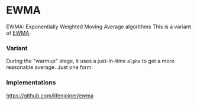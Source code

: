 # EWMA

EWMA: Exponentially Weighted Moving Average algorithms
This is a variant of [EWMA](https://github.com/VividCortex/ewma).

### Variant

During the "warmup" stage, it uses a just-in-time `alpha` to get a more reasonable average.
Just one form.

### Implementations

https://github.com/lifenjoiner/ewma
